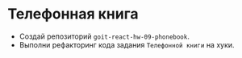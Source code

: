 # Телефонная книга

- Создай репозиторий `goit-react-hw-09-phonebook`.
- Выполни рефакторинг кода задания  `Телефонной книги` на хуки.
